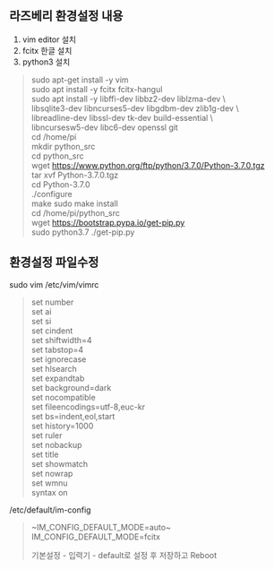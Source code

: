 **라즈베리 환경설정 내용**
-
1. vim editor 설치  
2. fcitx 한글 설치  
3. python3 설치



>sudo apt-get install -y vim  
>sudo apt install -y fcitx fcitx-hangul  
>sudo apt install -y libffi-dev libbz2-dev liblzma-dev \  
>libsqlite3-dev libncurses5-dev libgdbm-dev zlib1g-dev \  
>libreadline-dev libssl-dev tk-dev build-essential \  
>libncursesw5-dev libc6-dev openssl git  
>cd /home/pi  
>mkdir python_src  
>cd python_src  
>wget https://www.python.org/ftp/python/3.7.0/Python-3.7.0.tgz  
>tar xvf Python-3.7.0.tgz  
>cd Python-3.7.0  
>./configure  
>make 
>sudo make install  
>cd /home/pi/python_src  
>wget https://bootstrap.pypa.io/get-pip.py  
>sudo python3.7 ./get-pip.py  
  

**환경설정 파일수정**
-
sudo vim /etc/vim/vimrc  

>set number  
>set ai  
>set si  
>set cindent  
>set shiftwidth=4  
>set tabstop=4  
>set ignorecase  
>set hlsearch  
>set expandtab  
>set background=dark  
>set nocompatible  
>set fileencodings=utf-8,euc-kr  
>set bs=indent,eol,start  
>set history=1000  
>set ruler  
>set nobackup  
>set title  
>set showmatch  
>set nowrap  
>set wmnu  
>syntax on  

/etc/default/im-config

>~IM_CONFIG_DEFAULT_MODE=auto~  
>IM_CONFIG_DEFAULT_MODE=fcitx  
>
>기본설정 - 입력기 - default로 설정 후 저장하고 Reboot  



